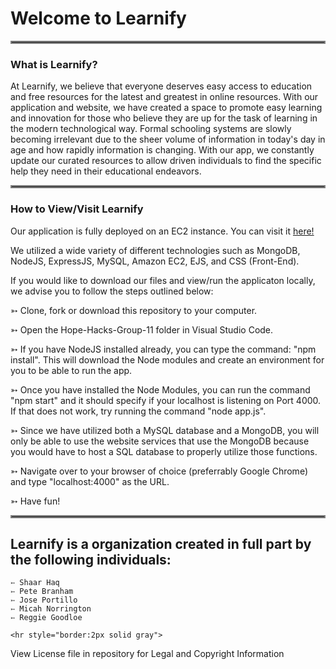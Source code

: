 <h1> Welcome to Learnify </h1>
<hr style="border:2px solid gray">

<h3> What is Learnify? </h3>

At Learnify, we believe that everyone deserves easy access to education and free resources for the latest and greatest in online resources. With our application and website, we have created a space to promote easy learning and innovation for those who believe they are up for the task of learning in the modern technological way. Formal schooling systems are slowly becoming irrelevant due to the sheer volume of information in today's day in age and how rapidly information is changing. With our app, we constantly update our curated resources to allow driven individuals to find the specific help they need in their educational endeavors. 

<hr style="border:2px solid gray">

<h3> How to View/Visit Learnify </h3>

Our application is fully deployed on an EC2 instance. You can visit it <a href="http://18.212.64.60:4000" target="_blank">here!</a>


We utilized a wide variety of different technologies such as MongoDB, NodeJS, ExpressJS, MySQL, Amazon EC2, EJS, and CSS (Front-End).


If you would like to download our files and view/run the applicaton locally, we advise you to follow the steps outlined below:

  ➳ Clone, fork or download this repository to your computer.
  
  ➳ Open the Hope-Hacks-Group-11 folder in Visual Studio Code. 
  
  ➳ If you have NodeJS installed already, you can type the command: "npm install". This will download the Node modules and create an environment for you         to be able to run the app.
  
  ➳ Once you have installed the Node Modules, you can run the command "npm start" and it should specify if your localhost is listening on Port 4000. If           that does not work, try running the command "node app.js".
  
  ➳ Since we have utilized both a MySQL database and a MongoDB, you will only be able to use the website services that use the MongoDB because you would         have to host a SQL database to properly utilize those functions.
  
  ➳ Navigate over to your browser of choice (preferrably Google Chrome) and type "localhost:4000" as the URL. 
  
  ➳ Have fun!
  
  <hr style="border:2px solid gray">

<h2> Learnify is a organization created in full part by the following individuals: </h2>
  
    ➳ Shaar Haq
    ➳ Pete Branham
    ➳ Jose Portillo
    ➳ Micah Norrington
    ➳ Reggie Goodloe 
  
    <hr style="border:2px solid gray">

View License file in repository for Legal and Copyright Information
  
  

